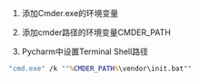 1. 添加Cmder.exe的环境变量

2. 添加cmder路径的环境变量CMDER_PATH

3. Pycharm中设置Terminal Shell路径
```cmd
"cmd.exe" /k ""%CMDER_PATH%\vendor\init.bat""
```
